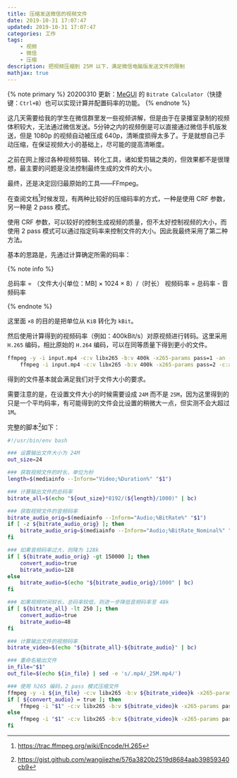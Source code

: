 ```yaml
---
title: 压缩发送微信的视频文件
date: 2019-10-31 17:07:47
updated: 2019-10-31 17:07:47
categories: 工作
tags:
    - 视频
    - 微信
    - 压缩
description: 把视频压缩到 25M 以下，满足微信电脑版发送文件的限制
mathjax: true
---
```


{% note primary %}
20200310 更新：[MeGUI](https://sourceforge.net/projects/megui/) 的 `Bitrate Calculator`（快捷键：`Ctrl+B`）也可以实现计算并配置码率的功能。
{% endnote %}

这几天需要给我的学生在微信群里发一些视频讲解，但是由于在录播室录制的视频体积较大，无法通过微信发送。5分钟之内的视频倒是可以直接通过微信手机版发送，但是 1080p 的视频自动被压成 640p，清晰度损得太多了。于是就想自己手动压缩，在保证视频大小的基础上，尽可能的提高清晰度。

之前在网上搜过各种视频剪辑、转化工具，诸如爱剪辑之类的，但效果都不是很理想，最主要的问题是没法控制最终生成的文件的大小。

最终，还是决定回归最原始的工具——FFmpeg。

在查阅文档[^1]时候发现，有两种比较好的压缩码率的方式，一种是使用 CRF 参数，另一种是 2 pass 模式。

使用 CRF 参数，可以较好的控制生成视频的质量，但不太好控制视频的大小，而使用 2 pass 模式可以通过指定码率来控制文件的大小。因此我最终采用了第二种方法。

基本的思路是，先通过计算确定所需的码率：

{% note info %}

总码率 = （文件大小[单位：MB] $\times$ 1024 $\times$ 8）/（时长）
视频码率 = 总码率 - 音频码率

{% endnote %}

这里面 `×8` 的目的是把单位从 `KiB` 转化为 `kBit`。

然后使用计算得到的视频码率（例如：400kBit/s）对原视频进行转码。这里采用 `H.265` 编码，相比原始的 `H.264` 编码，可以在同等质量下得到更小的文件。

```bash
ffmpeg -y -i input.mp4 -c:v libx265 -b:v 400k -x265-params pass=1 -an -f mp4 /dev/null && \
    ffmpeg -i input.mp4 -c:v libx265 -b:v 400k -x265-params pass=2 -c:a copy output.mp4
```

得到的文件基本就会满足我们对于文件大小的要求。

需要注意的是，在设置文件大小的时候需要设成 `24M` 而不是 `25M`，因为这里得到的只是一个平均码率，有可能得到的文件会比设置的稍微大一点，但实测不会大超过 `1M`。

完整的脚本[^2]如下：

```bash
#!/usr/bin/env bash

### 设置输出文件大小为 24M
out_size=24

### 获取视频文件的时长，单位为秒
length=$(mediainfo --Inform="Video;%Duration%" "$1")

### 计算输出文件的总码率
bitrate_all=$(echo "${out_size}*8192/(${length}/1000)" | bc)

### 获取视频文件的音频码率
bitrate_audio_orig=$(mediainfo --Inform="Audio;%BitRate%" "$1")
if [ -z ${bitrate_audio_orig} ]; then
    bitrate_audio_orig=$(mediainfo --Inform="Audio;%BitRate_Nominal%" "$1")
fi

### 如果音频码率过大，则降为 128k
if [ ${bitrate_audio_orig} -gt 150000 ]; then
    convert_audio=true
    bitrate_audio=128
else
    bitrate_audio=$(echo "${bitrate_audio_orig}/1000" | bc)
fi

### 如果视频时间较长，总码率较低，则进一步降低音频码率至 48k
if [ ${bitrate_all} -lt 250 ]; then
    convert_audio=true
    bitrate_audio=48
fi

### 计算输出文件的视频码率
bitrate_video=$(echo "${bitrate_all}-${bitrate_audio}" | bc)

### 重命名输出文件
in_file="$1"
out_file=$(echo ${in_file} | sed -e 's/.mp4/_25M.mp4/')

### 使用 h265 编码，2 pass 模式压缩文件
ffmpeg -y -i ${in_file} -c:v libx265 -b:v ${bitrate_video}k -x265-params pass=1 -an -f mp4 /dev/null
if [ ${convert_audio} = true ]; then
    ffmpeg -i "$1" -c:v libx265 -b:v ${bitrate_video}k -x265-params pass=2 -c:a aac -b:a ${bitrate_audio}k ${out_file}
else
    ffmpeg -i "$1" -c:v libx265 -b:v ${bitrate_video}k -x265-params pass=2 -c:a copy ${out_file}
fi
```

[^1]: https://trac.ffmpeg.org/wiki/Encode/H.265
[^2]: https://gist.github.com/wangjiezhe/576a3820b2519d8684aab39859340cb9
